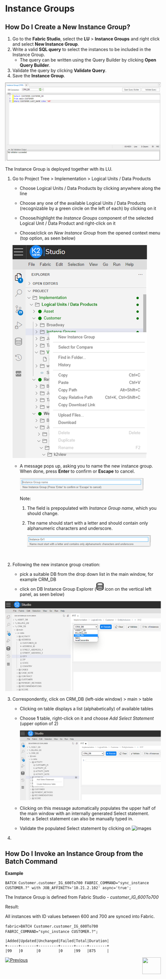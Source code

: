 # Instance Groups

## How Do I Create a New Instance Group?

<studio>

1. Go to the **Fabric Studio**, select the **LU** > **Instance Groups** and right click and select **New Instance Group**.
2. Write a valid **SQL query** to select the instances to be included in the Instance Group.
   * The query can be written using the Query Builder by clicking **Open Query Builder**.
3. Validate the query by clicking **Validate Query**.
4. Save the **Instance Group**.

<img src="images/23_jobs_and_batch_services_commandsExamples.PNG">

The Instance Group is deployed together with its LU.

</studio>

<web>

1. Go to Project Tree > Implementation > Logical Units / Data Products

   - Choose Logical Units / Data Products by clicking anywhere along the line

   - Choose any one of the available Logical Units / Data Products (recognizable by a green circle on the left of each) by clicking on it

   - Choose/highlight the *Instance Groups* component of the selected Logical Unit / Data Product and right-click on it

   -  Choose/click on *New Instance Group* from the opened context menu (top option, as seen below)

     ![images](images/20_14_web_choose_new_instance_group.png)

   -  A message pops up, asking you to name the new instance group. When done, press **Enter** to confirm or **Escape** to cancel.

      ![images](images/20_14_web_instance_group_name.png)

      Note:

      1. The field is prepopulated with *Instance Group name*, which you should change.

      2. The name should start with a letter and should contain only alphanumeric characters and underscore.

         ![images](images/20_14_web_instance_name_characteristics.png)

      ​

2. Following the new instance group creation: 

   - pick a suitable DB from the drop down list in the main window, for example CRM_DB
   - click on DB Instance Group Explorer (![images](images/20_14_web_db_interface_explorer_icon.png) icon on the vertical left panel, as seen below)

![images](images/20_14_web_choose_db_interface_explorer_left_panel.png)

3. Correspondently, click on CRM_DB (left-side window) > main > table

   - Clicking on table displays a list (alphabetically) of available tables

   - Choose **1** table, right-click on it and choose *Add Select Statement* (upper option of 2)

     ![images](images/20_14_web_add_select_statement.png)


   - Clicking on this message automatically populates the upper half of the main window with an internally generated Select statement. Note: a Select statement can also be manually typed in.
   - Validate the populated Select statement by clicking on ![images](images/20_14_validate.png)

4. ​

</web>

<studio>

## How Do I Invoke an Instance Group from the Batch Command

**Example** 

    BATCH Customer.customer_IG_600To700 FABRIC_COMMAND="sync_instance CUSTOMER.?" with JOB_AFFINITY='10.21.2.102' async='true';

The Instance Group is defined from Fabric Studio - *customer_IG_600To700*

Result:

All instances with ID values between 600 and 700 are synced into Fabric.

```fabric>BATCH Customer.customer_IG_600To700 FABRIC_COMMAND="sync_instance CUSTOMER.?";```

```
|Added|Updated|Unchanged|Failed|Total|Duration|
+-----+-------+---------+------+-----+--------+
|99   |0      |0        |0     |99   |875     |
```




[![Previous](/articles/images/Previous.png)](/articles/20_jobs_and_batch_services/13_migrate_commands.md)[<img align="right" width="60" height="54" src="/articles/images/Next.png">](/articles/20_jobs_and_batch_services/15_batch_broadway_commands.md)

</studio>

